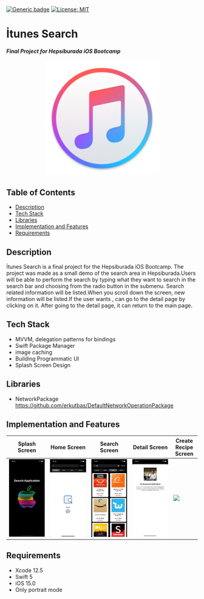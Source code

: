  [![Generic badge](https://img.shields.io/badge/Language-Swift-red.svg)](https://developer.apple.com/swift/) [![License: MIT](https://img.shields.io/badge/License-MIT-yellow.svg)](https://opensource.org/licenses/MIT)

# İtunes Search 
#### *Final Project for Hepsiburada iOS Bootcamp*

<div align="center">
  <img src="itunes.png" width="300"> 
</div>

## Table of Contents
- <a href="#description">Description</a>
- <a href="#tech-stack">Tech Stack</a>
- <a href="#libraries">Libraries</a>
- <a href="#implementation-and-features">Implementation and Features</a>
- <a href="#requirements">Requirements</a>


## Description

İtunes Search is a final project for the Hepsiburada iOS Bootcamp.
The project was made as a small demo of the search area in Hepsiburada.Users will be able to perform the search by typing what they want to search in the search bar and choosing from the radio button in the submenu. Search related information will be listed.When you scroll down the screen, new information will be listed.If the user wants , can go to the detail page by clicking on it.
After going to the detail page, it can return to the main page.



## Tech Stack

* MVVM, delegation patterns for bindings 
* Swift Package Manager
* image caching
* Building Programmatic UI
* Splash Screen Design

## Libraries

* NetworkPackage https://github.com/erkutbas/DefaultNetworkOperationPackage
## Implementation and Features

| Splash Screen | Home Screen | Search Screen | Detail Screen | Create Recipe Screen |      
| --- | --- | --- | --- | --- | 
|<img src="splashscreen.png" width="600"> | <img src="homescreen.png" width="600"> | <img src="searchscreen.png" width="600"> | <img src="Detailscreen.png" width="600">| <img src="https://media.giphy.com/media/hZxLBajbX6p2LKRYjg/giphy.gif" width="600"> | 





## Requirements

* Xcode 12.5
* Swift 5
* iOS 15.0
* Only portrait mode 


